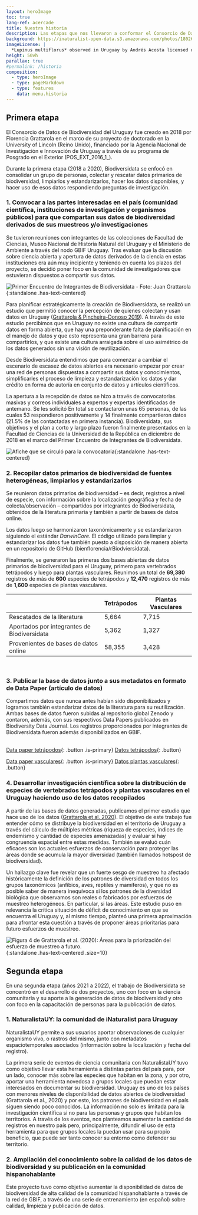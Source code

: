 ```yaml
---
layout: heroImage
toc: true
lang-ref: acercade
title: Nuestra historia
description: Las etapas que nos llevaron a conformar el Consorcio de Datos de Biodiversidad del Uruguay, generar las primeras bases de datos abiertas para el país y desarrollar investigación sobre la distribución de la biodiversidad del Uruguay
background: https://inaturalist-open-data.s3.amazonaws.com/photos/180266868/original.jpg
imageLicense: |
  *Lupinus multiflorus* observed in Uruguay by Andrés Acosta licensed under [CC-BY-NC](http://creativecommons.org/licenses/by-nc/4.0/) via [iNaturalist](https://www.gbif.org/occurrence/3698255731)
height: 50vh
parallax: true
#permalink: /historia
composition:
  - type: heroImage
  - type: pageMarkdown
  - type: features
    data: menu.historia
---
```


## Primera etapa

El Consorcio de Datos de Biodiversidad del Uruguay fue creado en 2018 por Florencia Grattarola en el marco de su proyecto de doctorado en la University of Lincoln (Reino Unido), financiado por la Agencia Nacional de Investigación e Innovación de Uruguay a través de su programa de Posgrado en el Exterior (POS_EXT_2016_1\_).

Durante la primera etapa (2018 a 2020), Biodiversidata se enfocó en consolidar un grupo de personas, colectar y rescatar datos primarios de biodiversidad, limpiarlos y estandarizarlos, hacer los datos disponibles, y hacer uso de esos datos respondiendo preguntas de investigación.

### 1. Convocar a las partes interesadas en el país (comunidad científica, instituciones de investigación y organismos públicos) para que compartan sus datos de biodiversidad derivados de sus muestreos y/o investigaciones

Se tuvieron reuniones con integrantes de las colecciones de Facultad de Ciencias, Museo Nacional de Historia Natural del Uruguay y el Ministerio de Ambiente a través del nodo GBIF Uruguay. Tras evaluar que la discusión sobre ciencia abierta y apertura de datos derivados de la ciencia en estas instituciones era aún muy incipiente y teniendo en cuenta los plazos del proyecto, se decidió poner foco en la comunidad de investigadores que estuvieran dispuestos a compartir sus datos.

![Primer Encuentro de Integrantes de Biodiversidata - Foto: Juan Grattarola](https://live.staticflickr.com/4856/45306350515_7b87f2ad9d_k.jpg){:standalone .has-text-centered}

Para planificar estratégicamente la creación de Biodiversidata, se realizó un estudio que permitió conocer la percepción de quienes colectan y usan datos en Uruguay ([Grattarola & Pincheira-Donoso 2019](https://doi.org/10.26462/28.1.1)). A través de este estudio percibimos que en Uruguay no existe una cultura de compartir datos en forma abierta, que hay una preponderante falta de planificación en el manejo de datos y que esto representa una gran barrera para compartirlos, y que existe una cultura arraigada sobre el uso asimétrico de los datos generados sin una visión de reutilización.

Desde Biodiversidata entendimos que para comenzar a cambiar el escenario de escasez de datos abiertos era necesario empezar por crear una red de personas dispuestas a compartir sus datos y conocimientos, simplificarles el proceso de limpieza y estandarización los datos y dar crédito en forma de autoría en conjunto de datos y artículos científicos.

La apertura a la recepción de datos se hizo a través de convocatorias masivas y correos individuales a expertos y expertas identificadas de antemano. Se les solicitó  En total se contactaron unas 65 personas, de las cuales 53 respondieron positivamente y 14 finalmente compartieron datos (21.5% de las contactadas en primera instancia). Biodiversidata, sus objetivos y el plan a corto y largo plazo fueron finalmente presentados en la Facultad de Ciencias de la Universidad de la República en diciembre de 2018 en el marco del Primer Encuentro de Integrantes de Biodiversidata.

![Afiche que se circuló para la convocatoria](https://pbs.twimg.com/media/EC_TW5LW4AMZNcN?format=jpg&name=large){:standalone .has-text-centered}


### 2. Recopilar datos primarios de biodiversidad de fuentes heterogéneas, limpiarlos y estandarizarlos

Se reunieron datos primarios de biodiversidad – es decir, registros a nivel de especie, con información sobre la localización geográfica y fecha de colecta/observación – compartidos por integrantes de Biodiversidata, obtenidos de la literatura primaria y también a partir de bases de datos online.

Los datos luego se harmonizaron taxonómicamente y se estandarizaron siguiendo el estándar *DarwinCore*. El código utilizado para limpiar y estandarizar los datos fue también puesto a disposición de manera abierta en un repositorio de GitHub (bienflorencia/rBiodviersidata).

Finalmente, se generaron las primeras dos bases abiertas de datos primarios de biodiversidad para el Uruguay, primero para vertebrados tetrápodos y luego para plantas vasculares. Reunimos un total de **69,380** registros de más de **600** especies de tetrápodos y **12,470** registros de más de **1,600** especies de plantas vasculares.

|                                             | Tetrápodos | Plantas Vasculares |
|---------------------------------------------|------------|--------------------|
| Rescatados de la literatura                 | 5,664      | 7,715              |
| Aportados por integrantes de Biodiversidata | 5,362      | 1,327              |
| Provenientes de bases de datos online       | 58,355     | 3,428              |  

<br>

### 3. Publicar la base de datos junto a sus metadatos en formato de Data Paper (artículo de datos)

 Compartimos datos que nunca antes habían sido disponibilizados y logramos también estandarizar datos de la literatura para su reutilización. Ambas bases de datos fueron subidas al repositorio global Zenodo y contaron, además, con sus respectivos Data Papers publicados en Biodiversity Data Journal. Los registros proporcionados por integrantes de Biodiversidata fueron además disponibilizados en GBIF.  
 <br>

[Data paper tetrápodos](https://doi.org/10.3897/BDJ.7.e36226){: .button .is-primary}
[Datos tetrápodos](https://doi.org/10.5281/zenodo.3685897){: .button}  

[Data paper vasculares](https://doi.org/10.3897/BDJ.8.e56850){: .button .is-primary}
[Datos plantas vasculares](https://doi.org/10.5281/zenodo.3954406){: .button}  


### 4. Desarrollar investigación científica sobre la distribución de especies de vertebrados tetrápodos y plantas vasculares en el Uruguay haciendo uso de los datos recopilados

A partir de las bases de datos generadas, publicamos el primer estudio que hace uso de los datos ([Grattarola et al. 2020](https://doi.org/10.1038/s41598-020-79074-8)). El objetivo de este trabajo fue entender cómo se distribuye la biodiversidad en el territorio de Uruguay a través del cálculo de múltiples métricas (riqueza de especies, índices de endemismo y cantidad de especies amenazadas) y evaluar si hay congruencia espacial entre estas medidas. También se evaluó cuán eficaces son los actuales esfuerzos de conservación para proteger las áreas donde se acumula la mayor diversidad (también llamados hotspost de biodiversidad).  

Un hallazgo clave fue revelar que un fuerte sesgo de muestreo ha afectado históricamente la definición de los patrones de diversidad en todos los grupos taxonómicos (anfibios, aves, reptiles y mamíferos), y que no es posible saber de manera inequívoca si los patrones de la diversidad biológica que observamos son reales o fabricados por esfuerzos de muestreo heterogéneos. En particular, si las áreas. Este estudio puso en relevancia la crítica situación de déficit de conocimiento en que se encuentra el Uruguay y, al mismo tiempo, planteó una primera aproximación para afrontar esta cuestión a través de proponer áreas prioritarias para futuro esfuerzos de muestreo.

![Figura 4 de Grattarola et al. (2020): Áreas para la priorización del esfuerzo de muestreo a futuro. ](https://media.springernature.com/full/springer-static/image/art%3A10.1038%2Fs41598-020-79074-8/MediaObjects/41598_2020_79074_Fig4_HTML.png?as=webp){:standalone .has-text-centered .size=10}

## Segunda etapa

En una segunda etapa (años 2021 a 2022), el trabajo de Biodiversidata se concentró en el desarrollo de dos proyectos, uno con foco en la ciencia comunitaria y su aporte a la generación de datos de biodiversidad y otro con foco en la capacitación de personas para la publicación de datos.


### 1. NaturalistaUY: la comunidad de iNaturalist para Uruguay

NaturalistaUY permite a sus usuarios aportar observaciones de cualquier organismo vivo, o rastros del mismo, junto con metadatos espaciotemporales asociados (información sobre la localización y fecha del registro).

La primera serie de eventos de ciencia comunitaria con NaturalistaUY tuvo como objetivo llevar esta herramienta a distintas partes del país para, por un lado, conocer más sobre las especies que habitan en la zona, y por otro, aportar una herramienta novedosa a grupos locales que puedan estar interesados en documentar su biodiversidad. Uruguay es uno de los países con menores niveles de disponibilidad de datos abiertos de biodiversidad (Grattarola et al., 2020) y por esto, los patrones de biodiversidad en el país siguen siendo poco conocidos. La información no solo es limitada para la investigación científica si no para las personas y grupos que habitan los territorios. A través de los eventos, nos planteamos aumentar la cantidad de registros en nuestro país pero, principalmente, difundir el uso de esta herramienta para que grupos locales la puedan usar para su propio beneficio, que puede ser tanto conocer su entorno como defender su territorio.


### 2. Ampliación del conocimiento sobre la calidad de los datos de biodiversidad y su publicación en la comunidad hispanohablante

Este proyecto tuvo como objetivo aumentar la disponibilidad de datos de biodiversidad de alta calidad de la comunidad hispanohablante a través de la red de GBIF, a través de una serie de entrenamiento (en español) sobre calidad, limpieza y publicación de datos.
